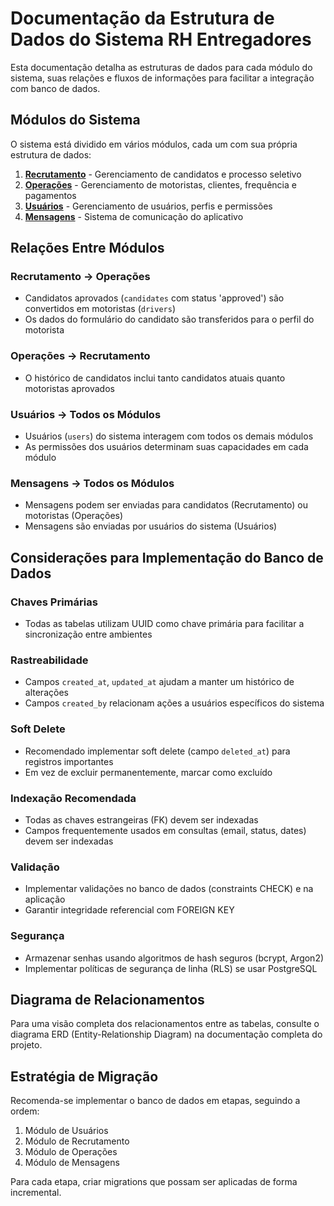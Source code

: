 
# Documentação da Estrutura de Dados do Sistema RH Entregadores

Esta documentação detalha as estruturas de dados para cada módulo do sistema, suas relações e fluxos de informações para facilitar a integração com banco de dados.

## Módulos do Sistema

O sistema está dividido em vários módulos, cada um com sua própria estrutura de dados:

1. **[Recrutamento](./recruitment-schema.md)** - Gerenciamento de candidatos e processo seletivo
2. **[Operações](./operations-schema.md)** - Gerenciamento de motoristas, clientes, frequência e pagamentos
3. **[Usuários](./users-schema.md)** - Gerenciamento de usuários, perfis e permissões
4. **[Mensagens](./messages-schema.md)** - Sistema de comunicação do aplicativo

## Relações Entre Módulos

### Recrutamento → Operações
- Candidatos aprovados (`candidates` com status 'approved') são convertidos em motoristas (`drivers`)
- Os dados do formulário do candidato são transferidos para o perfil do motorista

### Operações → Recrutamento
- O histórico de candidatos inclui tanto candidatos atuais quanto motoristas aprovados

### Usuários → Todos os Módulos
- Usuários (`users`) do sistema interagem com todos os demais módulos
- As permissões dos usuários determinam suas capacidades em cada módulo

### Mensagens → Todos os Módulos
- Mensagens podem ser enviadas para candidatos (Recrutamento) ou motoristas (Operações)
- Mensagens são enviadas por usuários do sistema (Usuários)

## Considerações para Implementação do Banco de Dados

### Chaves Primárias
- Todas as tabelas utilizam UUID como chave primária para facilitar a sincronização entre ambientes

### Rastreabilidade
- Campos `created_at`, `updated_at` ajudam a manter um histórico de alterações
- Campos `created_by` relacionam ações a usuários específicos do sistema

### Soft Delete
- Recomendado implementar soft delete (campo `deleted_at`) para registros importantes
- Em vez de excluir permanentemente, marcar como excluído

### Indexação Recomendada
- Todas as chaves estrangeiras (FK) devem ser indexadas
- Campos frequentemente usados em consultas (email, status, dates) devem ser indexadas

### Validação
- Implementar validações no banco de dados (constraints CHECK) e na aplicação
- Garantir integridade referencial com FOREIGN KEY

### Segurança
- Armazenar senhas usando algoritmos de hash seguros (bcrypt, Argon2)
- Implementar políticas de segurança de linha (RLS) se usar PostgreSQL

## Diagrama de Relacionamentos

Para uma visão completa dos relacionamentos entre as tabelas, consulte o diagrama ERD (Entity-Relationship Diagram) na documentação completa do projeto.

## Estratégia de Migração

Recomenda-se implementar o banco de dados em etapas, seguindo a ordem:

1. Módulo de Usuários
2. Módulo de Recrutamento
3. Módulo de Operações
4. Módulo de Mensagens

Para cada etapa, criar migrations que possam ser aplicadas de forma incremental.
